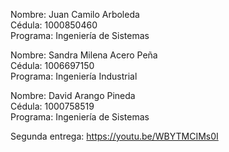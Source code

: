 Nombre: Juan Camilo Arboleda  
Cédula: 1000850460  
Programa: Ingeniería de Sistemas

Nombre: Sandra Milena Acero Peña  
Cédula: 1006697150  
Programa: Ingeniería Industrial

Nombre: David Arango Pineda  
Cédula: 1000758519  
Programa: Ingeniería de Sistemas

Segunda entrega: https://youtu.be/WBYTMCIMs0I
